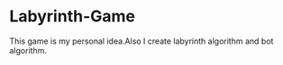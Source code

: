# Labyrinth-Game
This game is my personal idea.Also I create labyrinth algorithm and bot algorithm.
